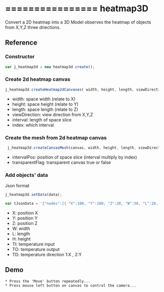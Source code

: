 
================ 
heatmap3D
================

Convert a 2D heatmap into a 3D Model observes the heatmap of objects from X,Y,Z three driections.
 
 
##  Reference

 ### Constructor 
  ```js
  var j_heatmap3d = new heatmap3d.create();
  ```		
 ### Create 2d heatmap canvas
  ```js
  j_heatmap3d.createHeatmap2dCanvases( width, height, length, viewDirection, interval, index)
  ```	
  * width: space  width (relate to X)
  * height: space  height (relate to Y)
  * length: space  length (relate to Z)
  * viewDirection: view direction from X,Y,Z
  * interval: length of space slice
  * index: which interval
  
 ### Create the mesh from 2d heatmap canvas
  ```js
   j_heatmap3d.createCanvasMesh(canvas, width, height, length, viewDirection, intervalPos, transparentFlag);
  ```	
  * intervalPos: position of space slice (interval multiply by index)
  * transparentFlag: transparent canvas true or false
  
 ### Add objects' data

  Json format 
  ```js
  j_heatmap3d.setData(data);
  ```
  ```js
  var tJsonData = '{"nodes":[{ "X":100, "Y":100, "Z":20, "W":50, "L":20, "H":50, "TI":19, "TO":40, "TD":1},{ "X":100, "Y":100, "Z":60, "W":50, "L":20, "H":50, "TI":19, "TO":40, "TD":2}]}';
  ```
  * X: position X
  * Y: position Y
  * Z: position Z
  * W: width
  * L: length
  * H: height
  * TI: temperature input
  * TO: temperature output
  * TD: temperature direction 1:X , 2:Y
  
##  Demo
	
	* Press the 'Move' button repeatedly...
	* Press mouse left button on canvas to control the camera...
	

	
	


 